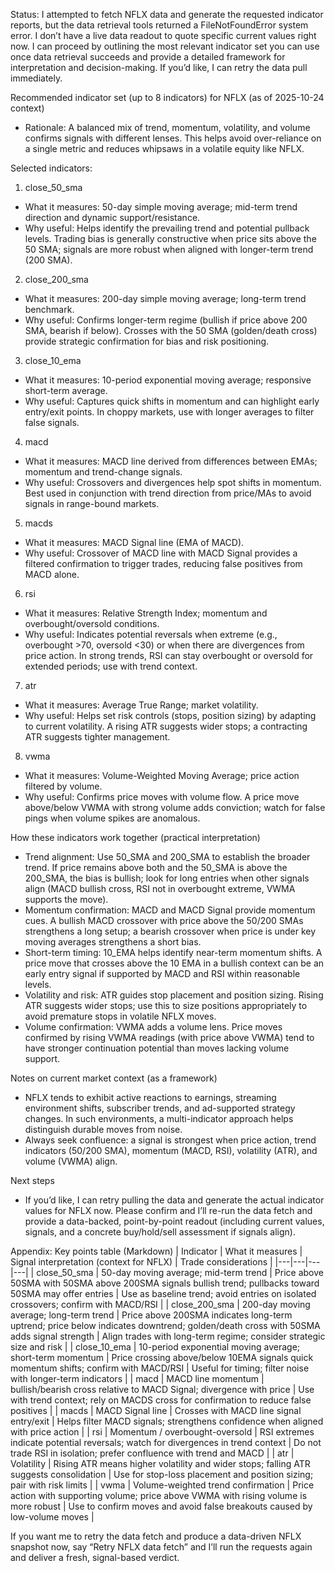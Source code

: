 Status: I attempted to fetch NFLX data and generate the requested indicator reports, but the data retrieval tools returned a FileNotFoundError system error. I don’t have a live data readout to quote specific current values right now. I can proceed by outlining the most relevant indicator set you can use once data retrieval succeeds and provide a detailed framework for interpretation and decision-making. If you’d like, I can retry the data pull immediately.

Recommended indicator set (up to 8 indicators) for NFLX (as of 2025-10-24 context)
- Rationale: A balanced mix of trend, momentum, volatility, and volume confirms signals with different lenses. This helps avoid over-reliance on a single metric and reduces whipsaws in a volatile equity like NFLX.

Selected indicators:
1) close_50_sma
- What it measures: 50-day simple moving average; mid-term trend direction and dynamic support/resistance.
- Why useful: Helps identify the prevailing trend and potential pullback levels. Trading bias is generally constructive when price sits above the 50 SMA; signals are more robust when aligned with longer-term trend (200 SMA).
2) close_200_sma
- What it measures: 200-day simple moving average; long-term trend benchmark.
- Why useful: Confirms longer-term regime (bullish if price above 200 SMA, bearish if below). Crosses with the 50 SMA (golden/death cross) provide strategic confirmation for bias and risk positioning.
3) close_10_ema
- What it measures: 10-period exponential moving average; responsive short-term average.
- Why useful: Captures quick shifts in momentum and can highlight early entry/exit points. In choppy markets, use with longer averages to filter false signals.
4) macd
- What it measures: MACD line derived from differences between EMAs; momentum and trend-change signals.
- Why useful: Crossovers and divergences help spot shifts in momentum. Best used in conjunction with trend direction from price/MAs to avoid signals in range-bound markets.
5) macds
- What it measures: MACD Signal line (EMA of MACD).
- Why useful: Crossover of MACD line with MACD Signal provides a filtered confirmation to trigger trades, reducing false positives from MACD alone.
6) rsi
- What it measures: Relative Strength Index; momentum and overbought/oversold conditions.
- Why useful: Indicates potential reversals when extreme (e.g., overbought >70, oversold <30) or when there are divergences from price action. In strong trends, RSI can stay overbought or oversold for extended periods; use with trend context.
7) atr
- What it measures: Average True Range; market volatility.
- Why useful: Helps set risk controls (stops, position sizing) by adapting to current volatility. A rising ATR suggests wider stops; a contracting ATR suggests tighter management.
8) vwma
- What it measures: Volume-Weighted Moving Average; price action filtered by volume.
- Why useful: Confirms price moves with volume flow. A price move above/below VWMA with strong volume adds conviction; watch for false pings when volume spikes are anomalous.

How these indicators work together (practical interpretation)
- Trend alignment: Use 50_SMA and 200_SMA to establish the broader trend. If price remains above both and the 50_SMA is above the 200_SMA, the bias is bullish; look for long entries when other signals align (MACD bullish cross, RSI not in overbought extreme, VWMA supports the move).
- Momentum confirmation: MACD and MACD Signal provide momentum cues. A bullish MACD crossover with price above the 50/200 SMAs strengthens a long setup; a bearish crossover when price is under key moving averages strengthens a short bias.
- Short-term timing: 10_EMA helps identify near-term momentum shifts. A price move that crosses above the 10 EMA in a bullish context can be an early entry signal if supported by MACD and RSI within reasonable levels.
- Volatility and risk: ATR guides stop placement and position sizing. Rising ATR suggests wider stops; use this to size positions appropriately to avoid premature stops in volatile NFLX moves.
- Volume confirmation: VWMA adds a volume lens. Price moves confirmed by rising VWMA readings (with price above VWMA) tend to have stronger continuation potential than moves lacking volume support.

Notes on current market context (as a framework)
- NFLX tends to exhibit active reactions to earnings, streaming environment shifts, subscriber trends, and ad-supported strategy changes. In such environments, a multi-indicator approach helps distinguish durable moves from noise.
- Always seek confluence: a signal is strongest when price action, trend indicators (50/200 SMA), momentum (MACD, RSI), volatility (ATR), and volume (VWMA) align.

Next steps
- If you’d like, I can retry pulling the data and generate the actual indicator values for NFLX now. Please confirm and I’ll re-run the data fetch and provide a data-backed, point-by-point readout (including current values, signals, and a concrete buy/hold/sell assessment if signals align).

Appendix: Key points table (Markdown)
| Indicator | What it measures | Signal interpretation (context for NFLX) | Trade considerations |
|---|---|---|---|
| close_50_sma | 50-day moving average; mid-term trend | Price above 50SMA with 50SMA above 200SMA signals bullish trend; pullbacks toward 50SMA may offer entries | Use as baseline trend; avoid entries on isolated crossovers; confirm with MACD/RSI |
| close_200_sma | 200-day moving average; long-term trend | Price above 200SMA indicates long-term uptrend; price below indicates downtrend; golden/death cross with 50SMA adds signal strength | Align trades with long-term regime; consider strategic size and risk |
| close_10_ema | 10-period exponential moving average; short-term momentum | Price crossing above/below 10EMA signals quick momentum shifts; confirm with MACD/RSI | Useful for timing; filter noise with longer-term indicators |
| macd | MACD line momentum | bullish/bearish cross relative to MACD Signal; divergence with price | Use with trend context; rely on MACDS cross for confirmation to reduce false positives |
| macds | MACD Signal line | Crosses with MACD line signal entry/exit | Helps filter MACD signals; strengthens confidence when aligned with price action |
| rsi | Momentum / overbought-oversold | RSI extremes indicate potential reversals; watch for divergences in trend context | Do not trade RSI in isolation; prefer confluence with trend and MACD |
| atr | Volatility | Rising ATR means higher volatility and wider stops; falling ATR suggests consolidation | Use for stop-loss placement and position sizing; pair with risk limits |
| vwma | Volume-weighted trend confirmation | Price action with supporting volume; price above VWMA with rising volume is more robust | Use to confirm moves and avoid false breakouts caused by low-volume moves |

If you want me to retry the data fetch and produce a data-driven NFLX snapshot now, say “Retry NFLX data fetch” and I’ll run the requests again and deliver a fresh, signal-based verdict.